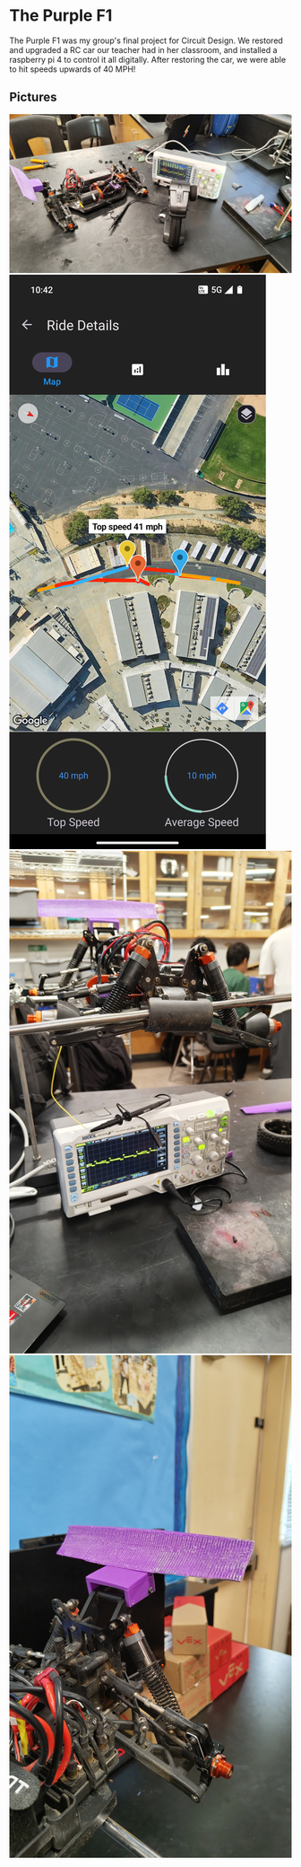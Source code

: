 # The Purple F1
The Purple F1 was my group's final project for Circuit Design. We restored and upgraded a RC car our teacher had in her classroom, and installed a raspberry pi 4 to control it all digitally.
After restoring the car, we were able to hit speeds upwards of 40 MPH!

## Pictures
![](https://github.com/SpotechYT/thepurplef1/blob/main/Car_and_Remote.jpg?raw=true)
![](https://github.com/SpotechYT/thepurplef1/blob/main/Top-Speed.png?raw=true)
![](https://github.com/SpotechYT/thepurplef1/blob/main/Ociliscope.jpg?raw=true)
![](https://github.com/SpotechYT/thepurplef1/blob/main/Wing.jpg?raw=true)
